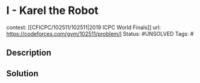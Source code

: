 # I - Karel the Robot

contest: [[CFICPC/102511/102511|2019 ICPC World Finals]]
url: https://codeforces.com/gym/102511/problem/I
Status: #UNSOLVED
Tags: #

## Description

## Solution


